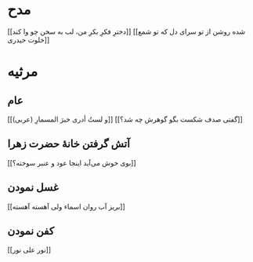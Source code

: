 # مدح
[[دخترِ فکرِ بکرِ من، لب به سخن چو وا کند]]
[[شده روشن از تو سرای دل که تو شمع خلوت حیدری]]
# مرثیه
## عام
[[و لستُ أدری خبرَ المسمارِ (عربی)]]
[[گفتی صدف شکست بگو گوهرش چه شد؟]]
## آتش گرفتن خانۀ حضرت زهرا
[[بوی خوش می‌آید اینجا عود و عنبر سوخته؟]]
## غسل نمودن
[[بریز آب روان اسماء ولی آهسته‌ آهسته]]
## کفن نمودن
[[نور علی نور]]